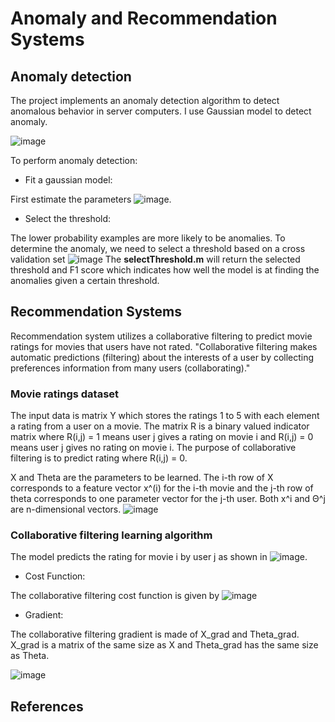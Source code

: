 # Anomaly and Recommendation Systems 

## Anomaly detection
The project implements an anomaly detection algorithm to detect anomalous behavior in server computers. I use Gaussian model to detect anomaly. 


![image](https://user-images.githubusercontent.com/26426412/33541203-15e05484-d883-11e7-921d-ed10d4dab8c3.png)


To perform anomaly detection:

* Fit a gaussian model:


First estimate the parameters ![image](https://user-images.githubusercontent.com/26426412/33541243-3f1b0b1e-d883-11e7-9da6-a2a35b695dec.png). 
* Select the threshold:


The lower probability examples are more likely to be anomalies. To determine the anomaly, we need to select a threshold based on a
cross validation set ![image](https://user-images.githubusercontent.com/26426412/33541548-642f3da2-d884-11e7-8642-df9961ae3353.png)
The **selectThreshold.m** will return the selected threshold and F1 score which indicates how well the model is at finding the anomalies given a certain threshold. 

## Recommendation Systems
Recommendation system utilizes a collaborative filtering to predict movie ratings for movies that users have not rated. "Collaborative filtering makes automatic predictions (filtering) about the interests of a user by collecting preferences information from many users (collaborating)."

### Movie ratings dataset 
The input data is matrix Y which stores the ratings 1 to 5 with each element a rating from a user on a movie. The matrix R is a binary valued indicator matrix where R(i,j) = 1 means user j gives a rating on movie i and R(i,j) = 0 means user j gives no rating on movie i. 
The purpose of collaborative filtering is to predict rating where R(i,j) = 0.

X and Theta are the parameters to be learned. The i-th row of X corresponds to a feature vector x^(i) for the i-th movie and the j-th row of theta corresponds to one parameter vector for the j-th user. Both x^i and Θ^j are n-dimensional vectors. 
![image](https://user-images.githubusercontent.com/26426412/33538982-f9010142-d878-11e7-974f-7eb3b7145abc.png)

### Collaborative filtering learning algorithm
The model predicts the rating for movie i by user j as shown in ![image](https://user-images.githubusercontent.com/26426412/33539163-cd55c360-d879-11e7-9bd4-0d055e94feb7.png).

* Cost Function:


The collaborative filtering cost function is given by
![image](https://user-images.githubusercontent.com/26426412/33539451-5547a634-d87b-11e7-9fcc-671873796e74.png)

* Gradient:


The collaborative filtering gradient is made of X_grad and Theta_grad. X_grad is a matrix of the same size as X and Theta_grad 
has the same size as Theta. 

![image](https://user-images.githubusercontent.com/26426412/33539686-908333ca-d87c-11e7-8b44-04a09b922492.png)

## References 
